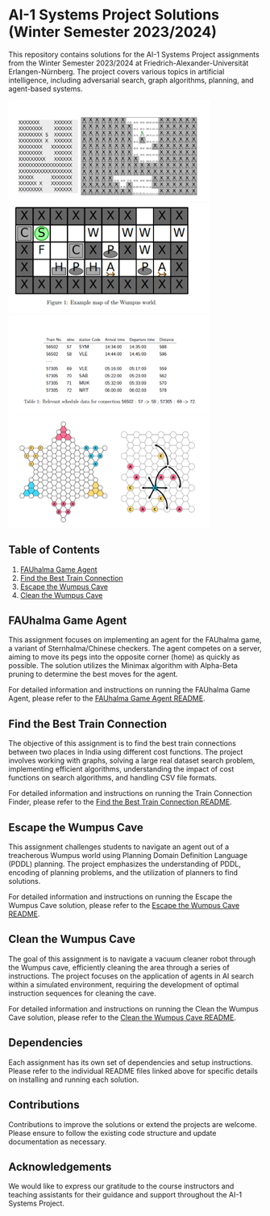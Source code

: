 # AI-1 Systems Project Solutions (Winter Semester 2023/2024)

This repository contains solutions for the AI-1 Systems Project assignments from the Winter Semester 2023/2024 at Friedrich-Alexander-Universität Erlangen-Nürnberg. The project covers various topics in artificial intelligence, including adversarial search, graph algorithms, planning, and agent-based systems.

<p float="left">
  <img src="Clean_Wumpus_Cave/screenshot.png" width="400" /> <!-- Adjust width as needed -->
  <img src="Escape_Wumpus_Cave/screenshot2.png" width="400" /> <!-- Adjust width as needed -->
  <img src="Find_Train_Connections/screenshot3.png" width="400" /> <!-- Adjust width as needed -->
  <img src="Play_FAUhalma/screenshot4.png" width="400" /> <!-- Adjust width as needed -->
</p>

## Table of Contents

1. [FAUhalma Game Agent](#fauhalma-game-agent)
2. [Find the Best Train Connection](#find-the-best-train-connection)
3. [Escape the Wumpus Cave](#escape-the-wumpus-cave)
4. [Clean the Wumpus Cave](#clean-the-wumpus-cave)

## FAUhalma Game Agent

This assignment focuses on implementing an agent for the FAUhalma game, a variant of Sternhalma/Chinese checkers. The agent competes on a server, aiming to move its pegs into the opposite corner (home) as quickly as possible. The solution utilizes the Minimax algorithm with Alpha-Beta pruning to determine the best moves for the agent.

For detailed information and instructions on running the FAUhalma Game Agent, please refer to the [FAUhalma Game Agent README](FAUhalma/README.md).

## Find the Best Train Connection

The objective of this assignment is to find the best train connections between two places in India using different cost functions. The project involves working with graphs, solving a large real dataset search problem, implementing efficient algorithms, understanding the impact of cost functions on search algorithms, and handling CSV file formats.

For detailed information and instructions on running the Train Connection Finder, please refer to the [Find the Best Train Connection README](TrainConnection/README.md).

## Escape the Wumpus Cave

This assignment challenges students to navigate an agent out of a treacherous Wumpus world using Planning Domain Definition Language (PDDL) planning. The project emphasizes the understanding of PDDL, encoding of planning problems, and the utilization of planners to find solutions.

For detailed information and instructions on running the Escape the Wumpus Cave solution, please refer to the [Escape the Wumpus Cave README](EscapeWumpusCave/README.md).

## Clean the Wumpus Cave

The goal of this assignment is to navigate a vacuum cleaner robot through the Wumpus cave, efficiently cleaning the area through a series of instructions. The project focuses on the application of agents in AI search within a simulated environment, requiring the development of optimal instruction sequences for cleaning the cave.

For detailed information and instructions on running the Clean the Wumpus Cave solution, please refer to the [Clean the Wumpus Cave README](CleanWumpusCave/README.md).

## Dependencies

Each assignment has its own set of dependencies and setup instructions. Please refer to the individual README files linked above for specific details on installing and running each solution.

## Contributions

Contributions to improve the solutions or extend the projects are welcome. Please ensure to follow the existing code structure and update documentation as necessary.

## Acknowledgements

We would like to express our gratitude to the course instructors and teaching assistants for their guidance and support throughout the AI-1 Systems Project.

